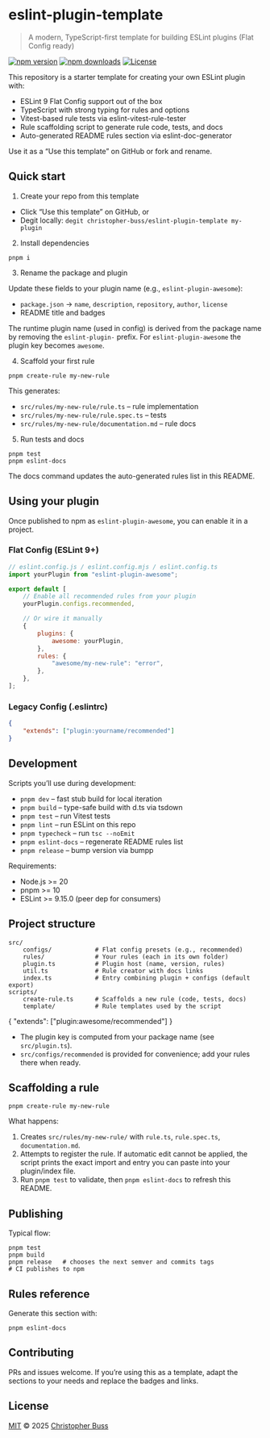 # eslint-plugin-template

> A modern, TypeScript-first template for building ESLint plugins (Flat Config
> ready)

[![npm version][npm-version-src]][npm-version-href]
[![npm downloads][npm-downloads-src]][npm-downloads-href]
[![License][license-src]][license-href]

This repository is a starter template for creating your own ESLint plugin with:

- ESLint 9 Flat Config support out of the box
- TypeScript with strong typing for rules and options
- Vitest-based rule tests via eslint-vitest-rule-tester
- Rule scaffolding script to generate rule code, tests, and docs
- Auto-generated README rules section via eslint-doc-generator

Use it as a “Use this template” on GitHub or fork and rename.

## Quick start

1. Create your repo from this template

- Click “Use this template” on GitHub, or
- Degit locally: `degit christopher-buss/eslint-plugin-template my-plugin`

2. Install dependencies

```pwsh
pnpm i
```

3. Rename the package and plugin

Update these fields to your plugin name (e.g., `eslint-plugin-awesome`):

- `package.json` → `name`, `description`, `repository`, `author`, `license`
- README title and badges

The runtime plugin name (used in config) is derived from the package name by
removing the `eslint-plugin-` prefix. For `eslint-plugin-awesome` the plugin key
becomes `awesome`.

4. Scaffold your first rule

```pwsh
pnpm create-rule my-new-rule
```

This generates:

- `src/rules/my-new-rule/rule.ts` – rule implementation
- `src/rules/my-new-rule/rule.spec.ts` – tests
- `src/rules/my-new-rule/documentation.md` – rule docs

5. Run tests and docs

```pwsh
pnpm test
pnpm eslint-docs
```

The docs command updates the auto-generated rules list in this README.

## Using your plugin

Once published to npm as `eslint-plugin-awesome`, you can enable it in a
project.

### Flat Config (ESLint 9+)

```js
// eslint.config.js / eslint.config.mjs / eslint.config.ts
import yourPlugin from "eslint-plugin-awesome";

export default [
	// Enable all recommended rules from your plugin
	yourPlugin.configs.recommended,

	// Or wire it manually
	{
		plugins: {
			awesome: yourPlugin,
		},
		rules: {
			"awesome/my-new-rule": "error",
		},
	},
];
```

### Legacy Config (.eslintrc)

```json
{
	"extends": ["plugin:yourname/recommended"]
}
```

## Development

Scripts you’ll use during development:

- `pnpm dev` – fast stub build for local iteration
- `pnpm build` – type-safe build with d.ts via tsdown
- `pnpm test` – run Vitest tests
- `pnpm lint` – run ESLint on this repo
- `pnpm typecheck` – run `tsc --noEmit`
- `pnpm eslint-docs` – regenerate README rules list
- `pnpm release` – bump version via bumpp

Requirements:

- Node.js >= 20
- pnpm >= 10
- ESLint >= 9.15.0 (peer dep for consumers)

## Project structure

```text
src/
	configs/            # Flat config presets (e.g., recommended)
	rules/              # Your rules (each in its own folder)
	plugin.ts           # Plugin host (name, version, rules)
	util.ts             # Rule creator with docs links
	index.ts            # Entry combining plugin + configs (default export)
scripts/
	create-rule.ts      # Scaffolds a new rule (code, tests, docs)
	template/           # Rule templates used by the script
```

{ "extends": ["plugin:awesome/recommended"] }

- The plugin key is computed from your package name (see `src/plugin.ts`).
- `src/configs/recommended` is provided for convenience; add your rules there
  when ready.

## Scaffolding a rule

```pwsh
pnpm create-rule my-new-rule
```

What happens:

1. Creates `src/rules/my-new-rule/` with `rule.ts`, `rule.spec.ts`,
   `documentation.md`.
2. Attempts to register the rule. If automatic edit cannot be applied, the
   script prints the exact import and entry you can paste into your plugin/index
   file.
3. Run `pnpm test` to validate, then `pnpm eslint-docs` to refresh this README.

## Publishing

Typical flow:

```pwsh
pnpm test
pnpm build
pnpm release   # chooses the next semver and commits tags
# CI publishes to npm
```

## Rules reference

Generate this section with:

```pwsh
pnpm eslint-docs
```

<!-- begin auto-generated rules list -->
<!-- end auto-generated rules list -->

## Contributing

PRs and issues welcome. If you’re using this as a template, adapt the sections
to your needs and replace the badges and links.

## License

[MIT](./LICENSE) © 2025 [Christopher Buss](https://github.com/christopher-buss)

<!-- Badges -->

[npm-version-src]:
	https://img.shields.io/npm/v/eslint-plugin-template-placeholder
[npm-version-href]: https://npmjs.com/package/eslint-plugin-template-placeholder
[npm-downloads-src]:
	https://img.shields.io/npm/dm/eslint-plugin-template-placeholder
[npm-downloads-href]:
	https://npmjs.com/package/eslint-plugin-template-placeholder
[license-src]:
	https://img.shields.io/github/license/christopher-buss/eslint-plugin-template.svg
[license-href]: ./LICENSE
